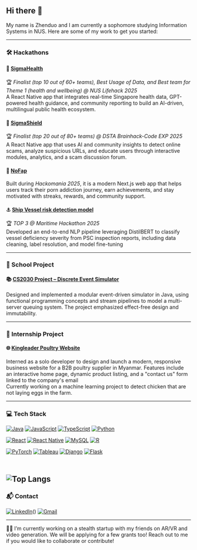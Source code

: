 ## Hi there 👋

<!--
**Path-yang/Path-yang** is a ✨ _special_ ✨ repository because its `README.md` (this file) appears on your GitHub profile.
-->
My name is Zhenduo and I am currently a sophomore studying Information Systems in NUS.
Here are some of my work to get you started:

---

### 🛠️ Hackathons

#### 🏥  [SigmaHealth](https://github.com/clemenong1/Sigmapore)
🏆 *Finalist (top 10 out of 60+ teams), Best Usage of Data, and Best team for Theme 1 (health and wellbeing) @ NUS Lifehack 2025* <br>
A React Native app that integrates real-time Singapore health data, GPT-powered health guidance, and community reporting to build an AI-driven, multilingual public health ecosystem.

#### 🚀 [SigmaShield](https://github.com/Path-yang/DSTA-Code-Exp-2025)
🏆 *Finalist (top 20 out of 80+ teams) @ DSTA Brainhack-Code EXP 2025* <br>
A React Native app that uses AI and community insights to detect online scams, analyze suspicious URLs, and educate users through interactive modules, analytics, and a scam discussion forum.

#### 🧠 [NoFap](https://github.com/Path-yang/Hackomania_2025)
Built during *Hackomania 2025*, it is a modern Next.js web app that helps users track their porn addiction journey, earn achievements, and stay motivated with streaks, rewards, and community support.

#### ⚓ [Ship Vessel risk detection model](https://github.com/Path-yang/Maritime-Hackathon-2025)
🏆 *TOP 3 @ Maritime Hackathon 2025* <br>
Developed an end-to-end NLP pipeline leveraging DistilBERT to classify vessel deficiency severity from PSC inspection reports, including data cleaning, label resolution, and model fine-tuning

---

### 🏫 School Project

#### 📚 [CS2030 Project – Discrete Event Simulator](https://github.com/Path-yang/CS2030-Project)
Designed and implemented a modular event-driven simulator in Java, using functional programming concepts and stream pipelines to model a multi-server queuing system. The project emphasized effect-free design and immutability.

---

### 💼 Internship Project

#### 🌐 [Kingleader Poultry Website](https://www.kingleaderpoultry.com/)
Interned as a solo developer to design and launch a modern, responsive business website for a B2B poultry supplier in Myanmar. Features include an interactive home page, dynamic product listing, and a "contact us" form linked to the company's email  <br> 
Currently working on a machine learning project to detect chicken that are not laying eggs in the farm.

---

### 💻 Tech Stack

[![Java](https://img.shields.io/badge/Java-ED8B00?style=for-the-badge&logo=java&logoColor=white)]() 
[![JavaScript](https://img.shields.io/badge/javascript-F7DF1E?style=for-the-badge&logo=javascript&logoColor=black)]() 
[![TypeScript](https://img.shields.io/badge/typescript-007ACC?style=for-the-badge&logo=typescript&logoColor=white)]() 
[![Python](https://img.shields.io/badge/python-3776AB?style=for-the-badge&logo=python&logoColor=white)]()

[![React](https://img.shields.io/badge/react-20232A?style=for-the-badge&logo=react&logoColor=61DAFB)]() 
[![React Native](https://img.shields.io/badge/react_native-20232A?style=for-the-badge&logo=react&logoColor=61DAFB)]() 
[![MySQL](https://img.shields.io/badge/mysql-00000F?style=for-the-badge&logo=mysql&logoColor=white)]() 
[![R](https://img.shields.io/badge/R-276DC3?style=for-the-badge&logo=r&logoColor=white)]()

[![PyTorch](https://img.shields.io/badge/pytorch-EE4C2C?style=for-the-badge&logo=pytorch&logoColor=white)]() 
[![Tableau](https://img.shields.io/badge/Tableau-E97627?style=for-the-badge&logo=Tableau&logoColor=white)]() 
[![Django](https://img.shields.io/badge/django-092E20?style=for-the-badge&logo=django&logoColor=white)]() 
[![Flask](https://img.shields.io/badge/flask-000000?style=for-the-badge&logo=flask&logoColor=white)]()

<br>![Top Langs](https://github-readme-stats.vercel.app/api/top-langs/?username=Path-yang&layout=compact)
---

### 📬 Contact

[![LinkedIn](https://img.shields.io/badge/LinkedIn-blue?style=for-the-badge&logo=linkedin&logoColor=white)](https://www.linkedin.com/in/z-d-yang-3181b1208)()
[![Gmail](https://img.shields.io/badge/Gmail-D14836?style=for-the-badge&logo=gmail&logoColor=white)](mailto:yangzhenduoroger2002@gmail.com)

---

🧑‍💻 I’m currently working on a stealth startup with my friends on AR/VR and video generation. We will be applying for a few grants too! Reach out to me if you would like to collaborate or contribute! <br>

